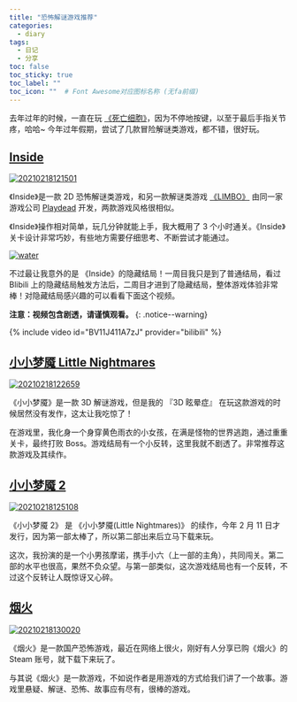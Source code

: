 ```yaml
---
title: "恐怖解谜游戏推荐"
categories:
  - diary
tags:
  - 日记
  - 分享
toc: false
toc_sticky: true
toc_label: ""
toc_icon: ""  # Font Awesome对应图标名称 (无fa前缀)	
---
```

去年过年的时候，一直在玩 [《死亡细胞》][1]，因为不停地按键，以至于最后手指关节疼，哈哈~ 今年过年假期，尝试了几款冒险解谜类游戏，都不错，很好玩。

## [Inside][2]
[![20210218121501](https://cdn.jsdelivr.net/gh/sunete/imghost/img20210218121501.png)](https://cdn.jsdelivr.net/gh/sunete/imghost/img20210218121501.png)

《Inside》是一款 2D 恐怖解谜类游戏，和另一款解谜类游戏 [《LIMBO》][3] 由同一家游戏公司 [Playdead][4] 开发，两款游戏风格很相似。

《Inside》操作相对简单，玩几分钟就能上手，我大概用了 3 个小时通关。《Inside》关卡设计非常巧妙，有些地方需要仔细思考、不断尝试才能通过。

[![water](https://cdn.jsdelivr.net/gh/sunete/imghost/imgwater.png)](https://cdn.jsdelivr.net/gh/sunete/imghost/imgwater.png)

不过最让我意外的是 《Inside》的隐藏结局！一周目我只是到了普通结局，看过 Blibili 上的隐藏结局触发方法后，二周目才进到了隐藏结局，整体游戏体验非常棒！对隐藏结局感兴趣的可以看看下面这个视频。

**注意：视频包含剧透，请谨慎观看。**
{: .notice--warning}

{% include video id="BV11J411A7zJ" provider="bilibili" %}

## [小小梦魇 Little Nightmares][5]
[![20210218122659](https://cdn.jsdelivr.net/gh/sunete/imghost/img20210218122659.png)](https://cdn.jsdelivr.net/gh/sunete/imghost/img20210218122659.png)

《小小梦魇》是一款 3D 解谜游戏，但是我的 『3D 眩晕症』 在玩这款游戏的时候居然没有发作，这太让我吃惊了！

在游戏里，我化身一个身穿黄色雨衣的小女孩，在满是怪物的世界逃跑，通过重重关卡，最终打败 Boss。游戏结局有一个小反转，这里我就不剧透了。非常推荐这款游戏及其续作。

## [小小梦魇 2 ][6]
[![20210218125108](https://cdn.jsdelivr.net/gh/sunete/imghost/img20210218125108.png)](https://cdn.jsdelivr.net/gh/sunete/imghost/img20210218125108.png)

《小小梦魇 2》 是 《小小梦魇(Little Nightmares)》 的续作，今年 2 月 11 日才发行，因为第一部太棒了，所以第二部出来后立马下载来玩。

这次，我扮演的是一个小男孩摩诺，携手小六（上一部的主角），共同闯关。第二部的水平也很高，果然不负众望。与第一部类似，这次游戏结局也有一个反转，不过这个反转让人既惊讶又心碎。

## [烟火][7]
[![20210218130020](https://cdn.jsdelivr.net/gh/sunete/imghost/img20210218130020.png)](https://cdn.jsdelivr.net/gh/sunete/imghost/img20210218130020.png)

《烟火》是一款国产恐怖游戏，最近在网络上很火，刚好有人分享已购《烟火》的 Steam 账号，就下载下来玩了。

与其说《烟火》是一款游戏，不如说作者是用游戏的方式给我们讲了一个故事。游戏里悬疑、解谜、恐怖、故事应有尽有，很棒的游戏。


[1]: https://store.steampowered.com/app/588650/Dead_Cells/
[2]: https://store.steampowered.com/app/304430/INSIDE/
[3]: https://store.steampowered.com/app/48000/LIMBO/
[4]: https://store.steampowered.com/publisher/Playdead
[5]: https://store.steampowered.com/app/424840/Little_Nightmares/
[6]: https://store.steampowered.com/app/860510/2/
[7]: https://store.steampowered.com/app/1288310/